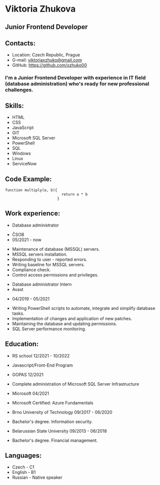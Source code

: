 # Viktoria Zhukova
## Junior Frontend Developer
## Contacts:
* Location: Czech Republic, Prague
* G-mail: viktoriaxzhuko@gmail.com
* GitHub: https://github.com/xzhuko00

###  I'm a Junior Frontend Developer with experience in IT field (database administration) who's ready for new professional challenges.

## Skills:
* HTML
* CSS
* JavaScript
* GIT
* Microsoft SQL Server
* PowerShell
* SQL
* Windows
* Linux
* ServiceNow

## Code Example:
```
function multiply(a, b){
                          return a * b
                        }
```
## Work experience:

* Database administrator
+ ČSOB 
 + 05/2021 - now 
- Maintenance of database (MSSQL) servers. 
- MSSQL servers installation.
- Responding to user - reported errors.
- Writing baseline for MSSQL servers.  
- Compliance check. 
- Control access permissions and privileges.

* Database administrator Intern 
* Avast
 + 04/2019 - 05/2021
- Writing PowerShell scripts to automate, integrate and simplify database tasks.
- Implementation of changes and application of new patches.
- Maintaining the database and updating permissions. 
- SQL Server performance monitoring.

## Education:

* RS school 12/2021 - 10/2022
+ Javascript/Front-End Program

* GOPAS 12/2021
+ Complete administration of Microsoft SQL Server Infrastructure 

* Microsoft 04/2021
+ Microsoft Certified: Azure Fundamentals 

* Brno University of Technology 09/2017 - 06/2020
+ Bachelor's degree.
Information security.

* Belarussian State University 09/2013 - 06/2018
+ Bachelor's degree.
Financial management.

## Languages:
* Czech - C1
* English - B1
* Russian - Native speaker

